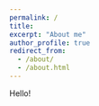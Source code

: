 ```yaml
---
permalink: /
title: 
excerpt: "About me"
author_profile: true
redirect_from: 
  - /about/
  - /about.html
---
```

 
Hello! 
